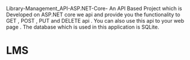 Library-Management_API-ASP.NET-Core-
An API Based Project which is Developed on ASP.NET core we api and provide you the functionality to GET , POST , PUT and DELETE  api . You can also use this api to your web page . The database which is used in this application is SQLite.
# LMS

